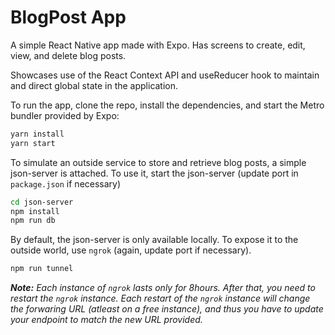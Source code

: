 # BlogPost App

A simple React Native app made with Expo. Has screens to create, edit, view, and delete blog posts.

Showcases use of the React Context API and useReducer hook to maintain and direct global state in the application.

To run the app, clone the repo, install the dependencies, and start the Metro bundler provided by Expo:

```bash
yarn install
yarn start
```

To simulate an outside service to store and retrieve blog posts, a simple json-server is attached. To use it, start the json-server (update port in `package.json` if necessary)

```bash
cd json-server
npm install
npm run db
```

By default, the json-server is only available locally. To expose it to the outside world, use `ngrok` (again, update port if necessary).

```bash
npm run tunnel
```

_**Note:** Each instance of `ngrok` lasts only for 8hours. After that, you need to restart the `ngrok` instance. Each restart of the `ngrok` instance will change the forwaring URL (atleast on a free instance), and thus you have to update your endpoint to match the new URL provided._
